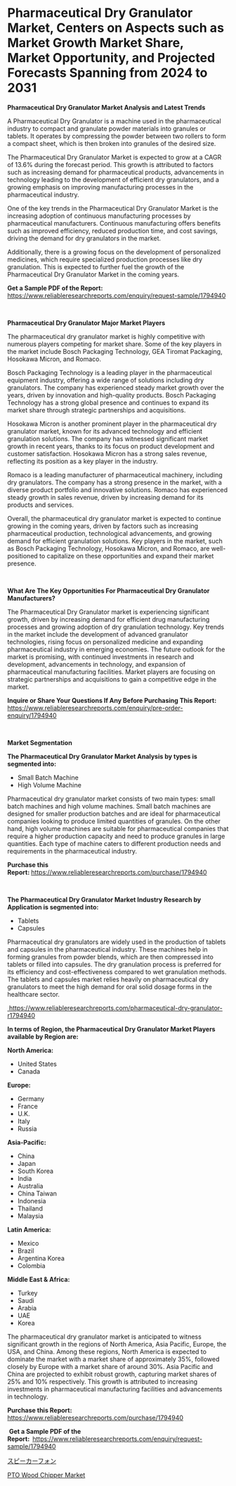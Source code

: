<p><h1>Pharmaceutical Dry Granulator Market, Centers on Aspects such as Market Growth Market Share, Market Opportunity, and Projected Forecasts Spanning from 2024 to 2031</h1></p><p><strong>Pharmaceutical Dry Granulator Market Analysis and Latest Trends</strong></p>
<p><p>A Pharmaceutical Dry Granulator is a machine used in the pharmaceutical industry to compact and granulate powder materials into granules or tablets. It operates by compressing the powder between two rollers to form a compact sheet, which is then broken into granules of the desired size.</p><p>The Pharmaceutical Dry Granulator Market is expected to grow at a CAGR of 13.6% during the forecast period. This growth is attributed to factors such as increasing demand for pharmaceutical products, advancements in technology leading to the development of efficient dry granulators, and a growing emphasis on improving manufacturing processes in the pharmaceutical industry.</p><p>One of the key trends in the Pharmaceutical Dry Granulator Market is the increasing adoption of continuous manufacturing processes by pharmaceutical manufacturers. Continuous manufacturing offers benefits such as improved efficiency, reduced production time, and cost savings, driving the demand for dry granulators in the market.</p><p>Additionally, there is a growing focus on the development of personalized medicines, which require specialized production processes like dry granulation. This is expected to further fuel the growth of the Pharmaceutical Dry Granulator Market in the coming years.</p></p>
<p><strong>Get a Sample PDF of the Report:&nbsp;</strong> <a href="https://www.reliableresearchreports.com/enquiry/request-sample/1794940">https://www.reliableresearchreports.com/enquiry/request-sample/1794940</a></p>
<p>&nbsp;</p>
<p><strong>Pharmaceutical Dry Granulator Major Market Players</strong></p>
<p><p>The pharmaceutical dry granulator market is highly competitive with numerous players competing for market share. Some of the key players in the market include Bosch Packaging Technology, GEA Tiromat Packaging, Hosokawa Micron, and Romaco. </p><p>Bosch Packaging Technology is a leading player in the pharmaceutical equipment industry, offering a wide range of solutions including dry granulators. The company has experienced steady market growth over the years, driven by innovation and high-quality products. Bosch Packaging Technology has a strong global presence and continues to expand its market share through strategic partnerships and acquisitions.</p><p>Hosokawa Micron is another prominent player in the pharmaceutical dry granulator market, known for its advanced technology and efficient granulation solutions. The company has witnessed significant market growth in recent years, thanks to its focus on product development and customer satisfaction. Hosokawa Micron has a strong sales revenue, reflecting its position as a key player in the industry.</p><p>Romaco is a leading manufacturer of pharmaceutical machinery, including dry granulators. The company has a strong presence in the market, with a diverse product portfolio and innovative solutions. Romaco has experienced steady growth in sales revenue, driven by increasing demand for its products and services.</p><p>Overall, the pharmaceutical dry granulator market is expected to continue growing in the coming years, driven by factors such as increasing pharmaceutical production, technological advancements, and growing demand for efficient granulation solutions. Key players in the market, such as Bosch Packaging Technology, Hosokawa Micron, and Romaco, are well-positioned to capitalize on these opportunities and expand their market presence.</p></p>
<p>&nbsp;</p>
<p><strong>What Are The Key Opportunities For Pharmaceutical Dry Granulator Manufacturers?</strong></p>
<p><p>The Pharmaceutical Dry Granulator market is experiencing significant growth, driven by increasing demand for efficient drug manufacturing processes and growing adoption of dry granulation technology. Key trends in the market include the development of advanced granulator technologies, rising focus on personalized medicine and expanding pharmaceutical industry in emerging economies. The future outlook for the market is promising, with continued investments in research and development, advancements in technology, and expansion of pharmaceutical manufacturing facilities. Market players are focusing on strategic partnerships and acquisitions to gain a competitive edge in the market.</p></p>
<p><strong>Inquire or Share Your Questions If Any Before Purchasing This Report:</strong> <a href="https://www.reliableresearchreports.com/enquiry/pre-order-enquiry/1794940">https://www.reliableresearchreports.com/enquiry/pre-order-enquiry/1794940</a></p>
<p>&nbsp;</p>
<p><strong>Market Segmentation</strong></p>
<p><strong>The Pharmaceutical Dry Granulator Market Analysis by types is segmented into:</strong></p>
<p><ul><li>Small Batch Machine</li><li>High Volume Machine</li></ul></p>
<p><p>Pharmaceutical dry granulator market consists of two main types: small batch machines and high volume machines. Small batch machines are designed for smaller production batches and are ideal for pharmaceutical companies looking to produce limited quantities of granules. On the other hand, high volume machines are suitable for pharmaceutical companies that require a higher production capacity and need to produce granules in large quantities. Each type of machine caters to different production needs and requirements in the pharmaceutical industry.</p></p>
<p><strong>Purchase this Report:&nbsp;</strong><a href="https://www.reliableresearchreports.com/purchase/1794940">https://www.reliableresearchreports.com/purchase/1794940</a></p>
<p>&nbsp;</p>
<p><strong>The Pharmaceutical Dry Granulator Market Industry Research by Application is segmented into:</strong></p>
<p><ul><li>Tablets</li><li>Capsules</li></ul></p>
<p><p>Pharmaceutical dry granulators are widely used in the production of tablets and capsules in the pharmaceutical industry. These machines help in forming granules from powder blends, which are then compressed into tablets or filled into capsules. The dry granulation process is preferred for its efficiency and cost-effectiveness compared to wet granulation methods. The tablets and capsules market relies heavily on pharmaceutical dry granulators to meet the high demand for oral solid dosage forms in the healthcare sector.</p></p>
<p><a href="https://www.reliableresearchreports.com/pharmaceutical-dry-granulator-r1794940">&nbsp;https://www.reliableresearchreports.com/pharmaceutical-dry-granulator-r1794940</a></p>
<p><strong>In terms of Region, the Pharmaceutical Dry Granulator Market Players available by Region are:</strong></p>
<p>
    <p> <strong> North America: </strong>
        <ul>
            <li>United States</li>
            <li>Canada</li>
        </ul>
        </p> 
    <p> <strong> Europe: </strong>
        <ul>
            <li>Germany</li>
            <li>France</li>
            <li>U.K.</li>
            <li>Italy</li>
            <li>Russia</li>
        </ul>
        </p> 
    <p> <strong> Asia-Pacific: </strong>
        <ul>
            <li>China</li>
            <li>Japan</li>
            <li>South Korea</li>
            <li>India</li>
            <li>Australia</li>
            <li>China Taiwan</li>
            <li>Indonesia</li>
            <li>Thailand</li>
            <li>Malaysia</li>
        </ul>
        </p> 
    <p> <strong> Latin America: </strong>
        <ul>
            <li>Mexico</li>
            <li>Brazil</li>
            <li>Argentina Korea</li>
            <li>Colombia</li>
        </ul>
        </p> 
    <p> <strong> Middle East & Africa: </strong>
        <ul>
            <li>Turkey</li>
            <li>Saudi</li>
            <li>Arabia</li>
            <li>UAE</li>
            <li>Korea</li>
        </ul>
    </p>
    </p>
<p><p>The pharmaceutical dry granulator market is anticipated to witness significant growth in the regions of North America, Asia Pacific, Europe, the USA, and China. Among these regions, North America is expected to dominate the market with a market share of approximately 35%, followed closely by Europe with a market share of around 30%. Asia Pacific and China are projected to exhibit robust growth, capturing market shares of 25% and 10% respectively. This growth is attributed to increasing investments in pharmaceutical manufacturing facilities and advancements in technology.</p></p>
<p><strong>Purchase this Report: </strong><a href="https://www.reliableresearchreports.com/purchase/1794940">https://www.reliableresearchreports.com/purchase/1794940</a></p>
<p>&nbsp;<strong>Get a Sample PDF of the Report:&nbsp;&nbsp;</strong><a href="https://www.reliableresearchreports.com/enquiry/request-sample/1794940">https://www.reliableresearchreports.com/enquiry/request-sample/1794940</a></p>
<p><strong></strong></p>
<p><p><a href="https://github.com/Sophiaard2003/Market-Research-Report-List-1/blob/main/897019432104.md">スピーカーフォン</a></p><p><a href="https://github.com/brenzgnarento/Market-Research-Report-List-2/blob/main/pto-wood-chipper-market.md">PTO Wood Chipper Market</a></p></p>